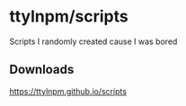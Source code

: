 # ttylnpm/scripts

Scripts I randomly created cause I was bored

## Downloads

https://ttylnpm.github.io/scripts
